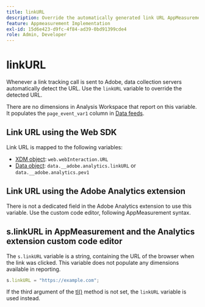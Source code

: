 ```yaml
---
title: linkURL
description: Override the automatically generated link URL AppMeasurement uses in link tracking calls.
feature: Appmeasurement Implementation
exl-id: 15d6e423-d9fc-4f84-ad39-0bd91399cde4
role: Admin, Developer
---
```

# linkURL

Whenever a link tracking call is sent to Adobe, data collection servers automatically detect the URL. Use the `linkURL` variable to override the detected URL.

There are no dimensions in Analysis Workspace that report on this variable. It populates the `page_event_var1` column in [Data feeds](/help/export/analytics-data-feed/data-feed-overview.md).

## Link URL using the Web SDK

Link URL is mapped to the following variables:

* [XDM object](/help/implement/aep-edge/xdm-var-mapping.md): `web.webInteraction.URL`
* [Data object](/help/implement/aep-edge/data-var-mapping.md): `data.__adobe.analytics.linkURL` or `data.__adobe.analytics.pev1`

## Link URL using the Adobe Analytics extension

There is not a dedicated field in the Adobe Analytics extension to use this variable. Use the custom code editor, following AppMeasurement syntax.

## s.linkURL in AppMeasurement and the Analytics extension custom code editor

The `s.linkURL` variable is a string, containing the URL of the browser when the link was clicked. This variable does not populate any dimensions available in reporting.

```js
s.linkURL = "https://example.com";
```

If the third argument of the [tl()](../functions/tl-method.md) method is not set, the `linkURL` variable is used instead.

